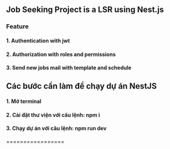 ## Job Seeking Project is a LSR using Nest.js

### Feature

#### 1. Authentication with jwt

#### 2. Authorization with roles and permissions

#### 3. Send new jobs mail with template and schedule

## Các bước cần làm để chạy dự án NestJS

#### 1. Mở terminal

#### 2. Cài đặt thư viện với câu lệnh: npm i

#### 3. Chạy dự án với câu lệnh: npm run dev

=================
